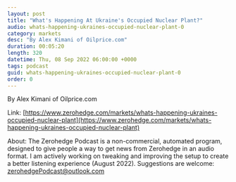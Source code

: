 ```yaml
---
layout: post
title: "What's Happening At Ukraine's Occupied Nuclear Plant?"
audio: whats-happening-ukraines-occupied-nuclear-plant-0
category: markets
desc: "By Alex Kimani of Oilprice.com"
duration: 00:05:20
length: 320
datetime: Thu, 08 Sep 2022 06:00:00 +0000
tags: podcast
guid: whats-happening-ukraines-occupied-nuclear-plant-0
order: 0
---
```

By Alex Kimani of Oilprice.com

Link: [https://www.zerohedge.com/markets/whats-happening-ukraines-occupied-nuclear-plant](https://www.zerohedge.com/markets/whats-happening-ukraines-occupied-nuclear-plant)

About: The Zerohedge Podcast is a non-commercial, automated program, designed to give people a way to get news from Zerohedge in an audio format.  I am actively working on tweaking and improving the setup to create a better listening experience (August 2022).  Suggestions are welcome: [zerohedgePodcast@outlook.com](mailto:zerohedgePodcast@outlook.com)